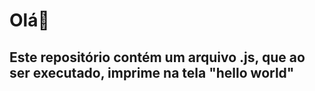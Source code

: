 # Olá👋
## Este repositório contém um arquivo .js, que ao ser executado, imprime na tela "hello world" 
